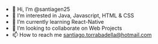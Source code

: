 - 👋 Hi, I’m @santiagen25
- 👀 I’m interested in Java, Javascript, HTML & CSS
- 🌱 I’m currently learning React-Native
- 💞️ I’m looking to collaborate on Web Projects
- 📫 How to reach me santiago.torrabadella@hotmail.com

<!---
santiagen25/santiagen25 is a ✨ special ✨ repository because its `README.md` (this file) appears on your GitHub profile.
You can click the Preview link to take a look at your changes.
--->

